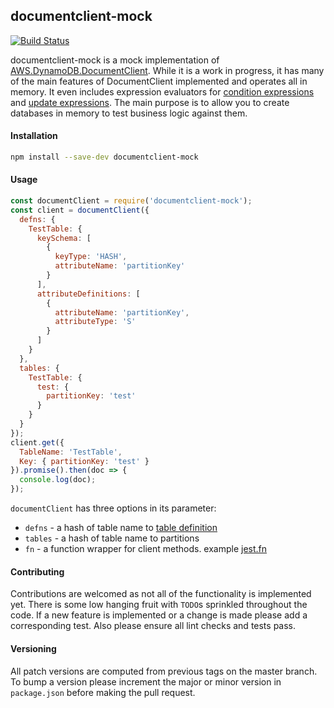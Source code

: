 ## documentclient-mock

[![Build Status](https://travis-ci.com/jbreindel/documentclient-mock.svg?token=HCdCBj7wXwdMBx4QTSfq&branch=master)](https://travis-ci.com/jbreindel/documentclient-mock)

documentclient-mock is a mock implementation of [AWS.DynamoDB.DocumentClient](https://docs.aws.amazon.com/AWSJavaScriptSDK/latest/AWS/DynamoDB/DocumentClient.html).
While it is a work in progress, it has many of the main features of DocumentClient implemented and operates all in memory. It even includes
expression evaluators for [condition expressions](https://docs.aws.amazon.com/amazondynamodb/latest/developerguide/Expressions.OperatorsAndFunctions.html) and [update expressions](https://docs.aws.amazon.com/amazondynamodb/latest/developerguide/Expressions.UpdateExpressions.html).
The main purpose is to allow you to create databases in memory to test business logic against them.

#### Installation

```bash
npm install --save-dev documentclient-mock
```

#### Usage

```js
const documentClient = require('documentclient-mock');
const client = documentClient({
  defns: {
    TestTable: {
      keySchema: [
        {
          keyType: 'HASH',
          attributeName: 'partitionKey'
        }
      ],
      attributeDefinitions: [
        {
          attributeName: 'partitionKey',
          attributeType: 'S'
        }
      ]
    }
  },
  tables: {
    TestTable: {
      test: {
        partitionKey: 'test'
      }
    }
  }
});
client.get({
  TableName: 'TestTable',
  Key: { partitionKey: 'test' }
}).promise().then(doc => {
  console.log(doc);
});
```

`documentClient` has three options in its parameter:

* `defns` - a hash of table name to [table definition](https://awslabs.github.io/aws-cdk/refs/_aws-cdk_aws-dynamodb.html#@aws-cdk/aws-dynamodb.CfnTableProps)
* `tables` - a hash of table name to partitions
* `fn` - a function wrapper for client methods. example  [jest.fn](https://jestjs.io/docs/en/mock-functions)

#### Contributing

Contributions are welcomed as not all of the functionality is implemented yet.
There is some low hanging fruit with `TODO`s sprinkled throughout the code.
If a new feature is implemented or a change is made please add a corresponding test.
Also please ensure all lint checks and tests pass.

#### Versioning

All patch versions are computed from previous tags on the master branch.
To bump a version please increment the major or minor version in `package.json` before making the pull request.
